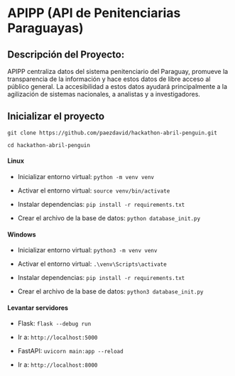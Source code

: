 # APIPP (API de Penitenciarias Paraguayas)

## Descripción del Proyecto: 
APIPP centraliza datos del sistema penitenciario del Paraguay, promueve la transparencia de la información y hace estos datos de libre acceso al público general. La accesibilidad a estos datos ayudará principalmente a la agilización de sistemas nacionales, a analistas y a investigadores.

## Inicializar el proyecto
```git clone https://github.com/paezdavid/hackathon-abril-penguin.git```

```cd hackathon-abril-penguin```


#### Linux 
- Inicializar entorno virtual: 
```python -m venv venv```

- Activar el entorno virtual: 
```source venv/bin/activate```

- Instalar dependencias: 
```pip install -r requirements.txt```

- Crear el archivo de la base de datos: 
```python database_init.py```


#### Windows
- Inicializar entorno virtual: 
```python3 -m venv venv```

- Activar el entorno virtual: 
```.\venv\Scripts\activate```

- Instalar dependencias: 
```pip install -r requirements.txt```

- Crear el archivo de la base de datos: 
```python3 database_init.py```


#### Levantar servidores

- Flask: 
```flask --debug run```


- Ir a: 
```http://localhost:5000```


- FastAPI: 
```uvicorn main:app --reload```


- Ir a: 
```http://localhost:8000```
